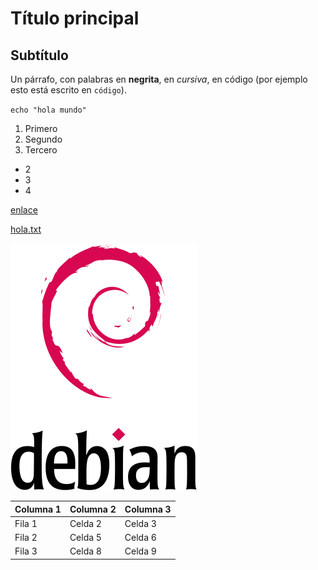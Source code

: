 # Título principal
## Subtítulo

Un párrafo, con palabras en **negrita**, en *cursiva*, en código (por ejemplo esto está escrito en `código`).

`echo "hola mundo"`

1. Primero
2. Segundo
3. Tercero

* 2
* 3
* 4

[enlace](https://dit.gonzalonazareno.org/gestiona/)

[hola.txt](hola.txt)

![alt debian](Debian_logo.png)

| Columna 1 | Columna 2 | Columna 3 |
|----------|----------|----------|
| Fila 1    | Celda 2   | Celda 3   |
| Fila 2    | Celda 5   | Celda 6   |
| Fila 3    | Celda 8   | Celda 9   |
